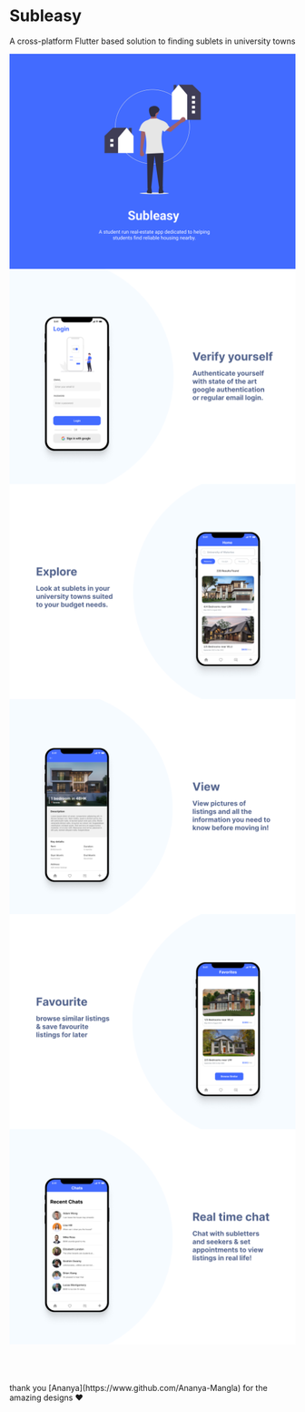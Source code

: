 # Subleasy
A cross-platform Flutter based solution to finding sublets in university towns
<div align = "center">
  <img align="center" src= "https://raw.githubusercontent.com/Avikam03/Avikam03/master/project_assets/subleasy1.png" />
  <img align="center" src= "https://raw.githubusercontent.com/Avikam03/Avikam03/master/project_assets/subleasy2.png" />
  <img align="center" src= "https://raw.githubusercontent.com/Avikam03/Avikam03/master/project_assets/subleasy3.png" />
  <img align="center" src= "https://raw.githubusercontent.com/Avikam03/Avikam03/master/project_assets/subleasy4.png" />
  <img align="center" src= "https://raw.githubusercontent.com/Avikam03/Avikam03/master/project_assets/subleasy5.png" />
  <img align="center" src= "https://raw.githubusercontent.com/Avikam03/Avikam03/master/project_assets/subleasy6.png" />
 </div>
 <br/><br/>
<br/><br/>
thank you [Ananya](https://www.github.com/Ananya-Mangla) for the amazing designs ❤️
